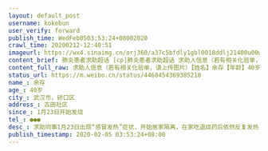 ```yaml
---
layout: default_post
username: kokebun
user_verify: forward
publish_time: WedFeb0503:53:24+08002020
crawl_time: 20200212-12:40:51
imageurl: https://wx4.sinaimg.cn/orj360/a37c5bfdly1gbl0018ddlj21400u00wd.jpg
content_brief: 肺炎患者求助超话 [cp]肺炎患者求助超话 求助人信息（若有相关化验单，请上传图片）【姓名】余存【年龄】40岁【所在城市】武汉市，硚口区【所在小区、社区】古田社区【患病时间】1月23日开始发烧【联系方式】●●●【其他紧急联系人】【病情描述】肺炎患者求助超话#求助：同 ...全文
content_full_raw: 求助人信息（若有相关化验单，请上传图片）【姓名】余存【年龄】40岁【所在城市】武汉市，硚口区【所在小区、社区】古田社区【患病时间】1月23日开始发烧【联系方式】●●●【其他紧急联系人】【病情描述】#求助：同事1月23日出现“感冒发热”症状，开始居家隔离，在家吃退烧药后依然反复发热，1月28日，病情恶化，在同济医院做CT，结论为：右肺及左肺下叶感染，病毒性肺炎可能。1月31日，在同济医院再次拍肺部CT，影像显示为：双肺可见多发斑片状实变、磨玻璃密度影。结论为：双肺感染，病毒性肺炎可能，，期间一直等待社区（古田社区）安排床位无果，其老公因照顾她也感染，于2020年2月3日检测结果已出来，显示为：新型冠状病毒核酸检测阳性患者。同事本人今天检查结果为阳性已确诊感染新冠，目前病人状态极差，呼吸困难，一动就咳，社区不作为一直拖延迟迟等不到床位，恳请大家能提供帮助救救她。[/cp]
status_url: https://m.weibo.cn/status/4468454369385210
name_: 余存
age_: 40岁
city_: 武汉市，硚口区
address_: 古田社区
since_: 1月23日开始发烧
tel_: ●●●
desc_: 求助同事1月23日出现“感冒发热”症状，开始居家隔离，在家吃退烧药后依然反复发热，1月28日，病情恶化，在同济医院做CT，结论为右肺及左肺下叶感染，病毒性肺炎可能。1月31日，在同济医院再次拍肺部CT，影像显示为双肺可见多发斑片状实变、磨玻璃密度影。结论为双肺感染，病毒性肺炎可能，，期间一直等待社区（古田社区）安排床位无果，其老公因照顾她也感染，于2020年2月3日检测结果已出来，显示为新型冠状病毒核酸检测阳性患者。同事本人今天检查结果为阳性已确诊感染新冠，目前病人状态极差，呼吸困难，一动就咳，社区不作为一直拖延迟迟等不到床位，恳请大家能提供帮助救救她。[/cp]
publish_timestamp: 2020-02-05 03:53:24+08:00
---
```

